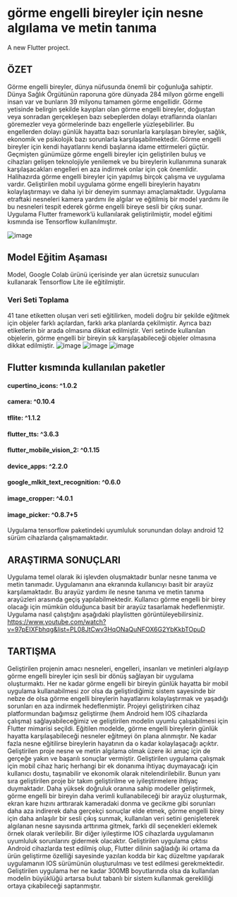 # görme engelli bireyler için nesne algılama ve metin tanıma 

A new Flutter project.

## ÖZET

Görme engelli bireyler, dünya nüfusunda önemli bir çoğunluğa sahiptir. Dünya 
Sağlık Örgütünün raporuna göre dünyada 284 milyon görme engelli insan var ve bunların 39 
milyonu tamamen görme engellidir. Görme yetisinde belirgin şekilde kayıpları olan görme 
engelli bireyler, doğuştan veya sonradan gerçekleşen bazı sebeplerden dolayı etraflarında 
olanları göremezler veya görmelerinde bazı engellerle yüzleşebilirler. Bu engellerden dolayı 
günlük hayatta bazı sorunlarla karşılaşan bireyler, sağlık, ekonomik ve psikolojik bazı 
sorunlarla karşılaşabilmektedir. Görme engelli bireyler için kendi hayatlarını kendi başlarına 
idame ettirmeleri güçtür. Geçmişten günümüze görme engelli bireyler için geliştirilen buluş 
ve cihazları gelişen teknolojiyle yenilemek ve bu bireylerin kullanımına sunarak 
karşılaşacakları engelleri en aza indirmek onlar için çok önemlidir. Halihazırda görme engelli 
bireyler için yapılmış birçok çalışma ve uygulama vardır. Geliştirilen mobil uygulama görme 
engelli bireylerin hayatını kolaylaştırmayı ve daha iyi bir deneyim sunmayı amaçlamaktadır. 
Uygulama etraftaki nesneleri kamera yardımı ile algılar ve eğitilmiş bir model yardımı ile bu 
nesneleri tespit ederek görme engelli bireye sesli bir çıkış sunar. Uygulama Flutter 
framework’ü kullanılarak geliştirilmiştir, model eğitimi kısmında ise Tensorflow 
kullanılmıştır.

![image](https://github.com/tunhnt2/flutter-gorme-engelli-bireyler-icin-nesne-algilama-ve-metin-tanima/assets/118447298/dea56d9f-15ae-4ca1-8f29-4b17c81ebe29)

## Model Eğitim Aşaması
Model, Google Colab ürünü içerisinde yer alan ücretsiz sunucuları kullanarak 
Tensorflow Lite ile eğitilmiştir.

### Veri Seti Toplama 
41 tane etiketten oluşan veri seti eğitilirken, modeli doğru bir şekilde eğitmek için objeler farklı açılardan, farklı arka planlarda çekilmiştir. Ayrıca bazı etiketlerin bir arada olmasına dikkat edilmiştir. Veri setinde kullanılan objelerin, görme engelli bir bireyin sık karşılaşabileceği objeler olmasına dikkat edilmiştir.
![image](https://github.com/tunhnt2/flutter-gorme-engelli-bireyler-icin-nesne-algilama-ve-metin-tanima/assets/118447298/64af225d-1153-4942-a66d-fb71887f5a5e)
![image](https://github.com/tunhnt2/flutter-gorme-engelli-bireyler-icin-nesne-algilama-ve-metin-tanima/assets/118447298/e038d97c-7588-4dd5-a5cd-17e472f2eea3)
![image](https://github.com/tunhnt2/flutter-gorme-engelli-bireyler-icin-nesne-algilama-ve-metin-tanima/assets/118447298/85755322-8d92-4195-bba0-c6591b465c36)

## Flutter kısmında kullanılan paketler
  #### cupertino_icons: ^1.0.2
  #### camera: ^0.10.4
  #### tflite: ^1.1.2
  #### flutter_tts: ^3.6.3
  #### flutter_mobile_vision_2: ^0.1.15
  #### device_apps: ^2.2.0
  #### google_mlkit_text_recognition: ^0.6.0
  #### image_cropper: ^4.0.1
  #### image_picker: ^0.8.7+5

Uygulama tensorflow paketindeki uyumluluk sorunundan dolayı android 12 sürüm cihazlarda çalışmamaktadır.

## ARAŞTIRMA SONUÇLARI 
Uygulama temel olarak iki işlevden oluşmaktadır bunlar nesne tanıma ve metin tanımadır. Uygulamanın ana ekranında kullanıcıyı basit bir arayüz karşılamaktadır. Bu arayüz yardımı ile nesne tanıma ve metin tanıma arayüzleri arasında geçiş yapılabilmektedir. Kullanıcı görme engelli bir birey olacağı için mümkün olduğunca basit bir arayüz tasarlamak hedeflenmiştir.
Uygulama nasıl çalıştığını aşağıdaki playlistten görüntüleyebilirsiniz.
https://www.youtube.com/watch?v=97pEIXFbhqg&list=PL08JtCwv3HqONaQuNFOX6G2YbKkbTOpuD


## TARTIŞMA
Geliştirilen projenin amacı nesneleri, engelleri, insanları ve metinleri algılayıp görme 
engelli bireyler için sesli bir dönüş sağlayan bir uygulama oluşturmaktı. Her ne kadar görme 
engelli bir bireyin günlük hayatta bir mobil uygulama kullanabilmesi zor olsa da 
geliştirdiğimiz sistem sayesinde bir nebze de olsa görme engelli bireylerin hayatlarını 
kolaylaştırmak ve yaşadığı sorunları en aza indirmek hedeflenmiştir. Projeyi geliştirirken 
cihaz platformundan bağımsız geliştirme (hem Android hem IOS cihazlarda çalışma) 
sağlayabileceğimiz ve geliştirilen modelin uyumlu çalışabilmesi için Flutter mimarisi seçildi.
Eğitilen modelde, görme engelli bireylerin günlük hayatta karşılaşabileceği nesneler 
eğitmeyi ön plana alınmıştır. Ne kadar fazla nesne eğitilirse bireylerin hayatının da o kadar 
kolaylaşacağı açıktır. Geliştirilen proje nesne ve metin algılama olmak üzere iki amaç için 
de gerçeğe yakın ve başarılı sonuçlar vermiştir. Geliştirilen uygulama çalışmak için mobil 
cihaz hariç herhangi bir ek donanıma ihtiyaç duymayacağı için kullanıcı dostu, taşınabilir ve 
ekonomik olarak nitelendirilebilir. 
Bunun yanı sıra geliştirilen proje bir takım geliştirilme ve iyileştirmelere ihtiyaç 
duymaktadır. Daha yüksek doğruluk oranına sahip modeller geliştirmek, görme engelli bir 
bireyin daha verimli kullanabileceği bir arayüz oluşturmak, ekran kare hızını arttırarak 
kameradaki donma ve gecikme gibi sorunları daha aza indirerek daha gerçekçi sonuçlar elde 
etmek, görme engelli birey için daha anlaşılır bir sesli çıkış sunmak, kullanılan veri setini 
genişleterek algılanan nesne sayısında arttırıma gitmek, farklı dil seçenekleri eklemek örnek 
olarak verilebilir. Bir diğer iyileştirme IOS cihazlarda uygulamanın uyumluluk sorunlarını 
gidermek olacaktır. Geliştirilen uygulama çıktısı Android cihazlarda test edilmiş olup, Flutter 
dilinin sağladığı iki ortama da ürün geliştirme özelliği sayesinde yazılan kodda bir kaç 
düzeltme yapılarak uygulamanın IOS sürümünün oluşturulması ve test edilmesi 
gerekmektedir. Geliştirilen uygulama her ne kadar 300MB boyutlarında olsa da kullanılan 
modelin büyüklüğü artarsa bulut tabanlı bir sistem kullanmak gerekliliği ortaya çıkabileceği 
saptanmıştır.
